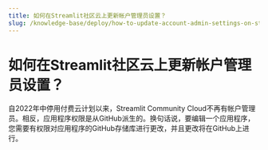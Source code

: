 ```yaml
---
title: 如何在Streamlit社区云上更新帐户管理员设置？
slug: /knowledge-base/deploy/how-to-update-account-admin-settings-on-streamlit-community-cloud
---
```


# 如何在Streamlit社区云上更新帐户管理员设置？

自2022年中停用付费云计划以来，Streamlit Community Cloud不再有帐户管理员。相反，应用程序权限是从GitHub派生的。换句话说，要编辑一个应用程序，您需要有权限对应用程序的GitHub存储库进行更改，并且更改将在GitHub上进行。
